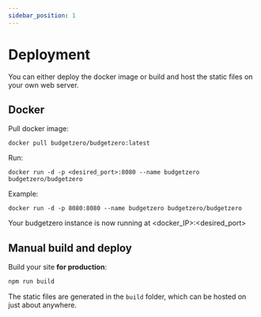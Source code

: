 ```yaml
---
sidebar_position: 1
---
```


# Deployment

You can either deploy the docker image or build and host the static files on your own web server. 

## Docker

Pull docker image:
```
docker pull budgetzero/budgetzero:latest
```

Run:
```
docker run -d -p <desired_port>:8080 --name budgetzero budgetzero/budgetzero
```
Example:
```
docker run -d -p 8080:8080 --name budgetzero budgetzero/budgetzero
```
Your budgetzero instance is now running at <docker_IP>:<desired_port>


## Manual build and deploy

Build your site **for production**:

```bash
npm run build
```

The static files are generated in the `build` folder, which can be hosted on just about anywhere. 




